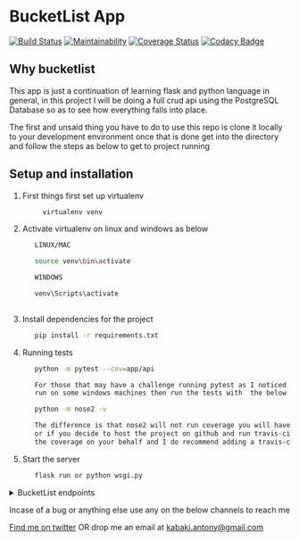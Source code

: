 # BucketList App

[![Build Status](https://travis-ci.org/KabakiAntony/Bucketlist.svg?branch=develop)](https://travis-ci.org/KabakiAntony/Bucketlist) [![Maintainability](https://api.codeclimate.com/v1/badges/3c867fd33448797e3d32/maintainability)](https://codeclimate.com/github/KabakiAntony/Bucketlist/maintainability) [![Coverage Status](https://coveralls.io/repos/github/KabakiAntony/Bucketlist/badge.svg?branch=develop)](https://coveralls.io/github/KabakiAntony/Bucketlist?branch=develop) [![Codacy Badge](https://api.codacy.com/project/badge/Grade/a5debaed7b4141e2bdd9f0b7ee25f7c5)](https://www.codacy.com/manual/KabakiAntony/Bucketlist?utm_source=github.com&amp;utm_medium=referral&amp;utm_content=KabakiAntony/Bucketlist&amp;utm_campaign=Badge_Grade)

## Why bucketlist

This app is just a continuation of learning flask and python language in general, in this project 
I will be doing a full crud api using the PostgreSQL Database so as to see how everything falls into place.

The first and unsaid thing you have to do to use this repo is clone it locally to your development 
environment once that is done get into the directory and follow the steps as below to get to project running

## Setup and installation

1. First things first set up virtualenv
      ```bash
           virtualenv venv
      ```      
2. Activate virtualenv on linux and windows  as below
      ```bash
         LINUX/MAC

         source venv\bin\activate

         WINDOWS

         venv\Scripts\activate
         
      ```
3. Install dependencies for the project
      ```bash
         pip install -r requirements.txt
      ```
4. Running tests
      ```bash
         python -m pytest --cov=app/api

         For those that may have a challenge running pytest as I noticed there is a bug getting pytest to 
         run on some windows machines then run the tests with  the below command. 

         python -m nose2 -v 

         The difference is that nose2 will not run coverage you will have to invoke coverage on your own,
         or if you decide to host the project on github and run travis-ci in the background then it will run 
         the coverage on your behalf and I do recommend adding a travis-ci webhook to this project.
      ```
5. Start the server
      ```bash
         flask run or python wsgi.py 
      ```
<details>
      <summary>BucketList endpoints</summary>

      | Method   | Endpoint                              | Description                           |
      | -------- | ------------------------------------- | ------------------------------------- |
      | `GET`    | `/lists`                              | view all lists that you have created  |
      | `POST`   | `/lists`                              | create a new bucket list              |
      | `GET`    | `/lists/<int:list_id>`                | Get a specific bucket list by id      |
      | `PATCH`  | `/lists/<int:list_id>/content`        | modify/update the content of the list |
      | `DELETE` | `/lists/<int:list_id>`                | Delete a bucket list using it's id    |

</details>

Incase of a bug or anything else use any on the below channels to reach me

[Find me on twitter](https://twitter.com/kabakikiarie) OR  drop me an email at kabaki.antony@gmail.com
